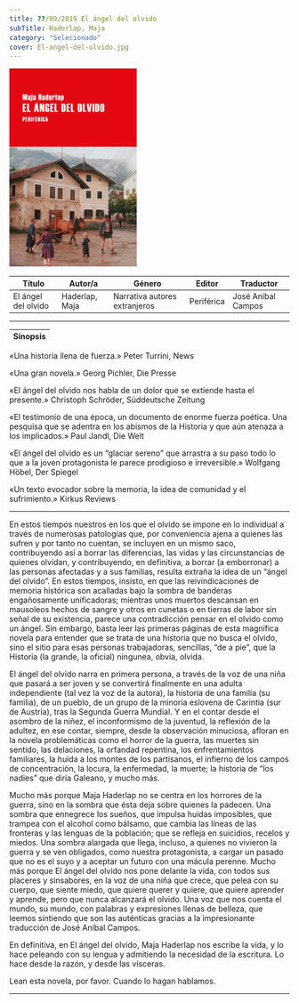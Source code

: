```yaml
---
title: ??/09/2019 El ángel del olvido
subTitle: Haderlap, Maja
category: "Selecionado"
cover: El-angel-del-olvido.jpg
---
```

!["Imagen no encontrada"](El-angel-del-olvido.jpg)

Título | Autor/a | Género | Editor | Traductor |
------ | ------- | ------ | ------ | --------- |
El ángel del olvido | Haderlap, Maja | Narrativa autores extranjeros | Periférica |  José Aníbal Campos |
***
|Sinopsis|
|--------|
«Una historia llena de fuerza.» Peter Turrini, News

«Una gran novela.» Georg Pichler, Die Presse

«El ángel del olvido nos habla de un dolor que se extiende hasta el presente.» Christoph Schröder, Süddeutsche Zeitung

«El testimonio de una época, un documento de enorme fuerza poética. Una pesquisa que se adentra en los abismos de la Historia y que aún atenaza a los implicados.» Paul Jandl, Die Welt

«El ángel del olvido es un “glaciar sereno” que arrastra a su paso todo lo que a la joven protagonista le parece prodigioso e irreversible.» Wolfgang Höbel, Der Spiegel

«Un texto evocador sobre la memoria, la idea de comunidad y el sufrimiento.» Kirkus Reviews
***
En estos tiempos nuestros en los que el olvido se impone en lo individual a través de numerosas patologías que, por conveniencia ajena a quienes las sufren y por tanto no cuentan, se incluyen en un mismo saco, contribuyendo así a borrar las diferencias, las vidas y las circunstancias de quienes olvidan, y contribuyendo, en definitiva, a borrar (a emborronar) a las personas afectadas y a sus familias, resulta extraña la idea de un “ángel del olvido”. En estos tiempos, insisto, en que las reivindicaciones de memoria histórica son acalladas bajo la sombra de banderas engañosamente unificadoras; mientras unos muertos descansan en mausoleos hechos de sangre y otros en cunetas o en tierras de labor sin señal de su existencia, parece una contradicción pensar en el olvido como un ángel. Sin embargo, basta leer las primeras páginas de esta magnífica novela para entender que se trata de una historia que no busca el olvido, sino el sitio para esas personas trabajadoras, sencillas, “de a pie”, que la Historia (la grande, la oficial) ningunea, obvia, olvida.

El ángel del olvido narra en primera persona, a través de la voz de una niña que pasará a ser joven y se convertirá finalmente en una adulta independiente (tal vez la voz de la autora), la historia de una familia (su familia), de un pueblo, de un grupo de la minoría eslovena de Carintia (sur de Austria), tras la Segunda Guerra Mundial. Y en el contar desde el asombro de la niñez, el inconformismo de la juventud, la reflexión de la adultez, en ese contar, siempre, desde la observación minuciosa, afloran en la novela problemáticas como el horror de la guerra, las muertes sin sentido, las delaciones, la orfandad repentina, los enfrentamientos familiares, la huida a los montes de los partisanos, el infierno de los campos de concentración, la locura, la enfermedad, la muerte; la historia de “los nadies” que diría Galeano, y mucho más.

Mucho más porque Maja Haderlap no se centra en los horrores de la guerra, sino en la sombra que ésta deja sobre quienes la padecen. Una sombra que ennegrece los sueños, que impulsa huidas imposibles, que trampea con el alcohol como bálsamo, que cambia las líneas de las fronteras y las lenguas de la población; que se refleja en suicidios, recelos y miedos. Una sombra alargada que llega, incluso, a quienes no vivieron la guerra y se ven obligados, como nuestra protagonista, a cargar un pasado que no es el suyo y a aceptar un futuro con una mácula perenne. Mucho más porque El ángel del olvido nos pone delante la vida, con todos sus placeres y sinsabores, en la voz de una niña que crece, que pelea con su cuerpo, que siente miedo, que quiere querer y quiere, que quiere aprender y aprende, pero que nunca alcanzará el olvido. Una voz que nos cuenta el mundo, su mundo, con palabras y expresiones llenas de belleza, que leemos sintiendo que son las auténticas gracias a la impresionante traducción de José Aníbal Campos.

En definitiva, en El ángel del olvido, Maja Haderlap nos escribe la vida, y lo hace peleando con su lengua y admitiendo la necesidad de la escritura. Lo hace desde la razón, y desde las vísceras.

Lean esta novela, por favor. Cuando lo hagan hablamos.
***